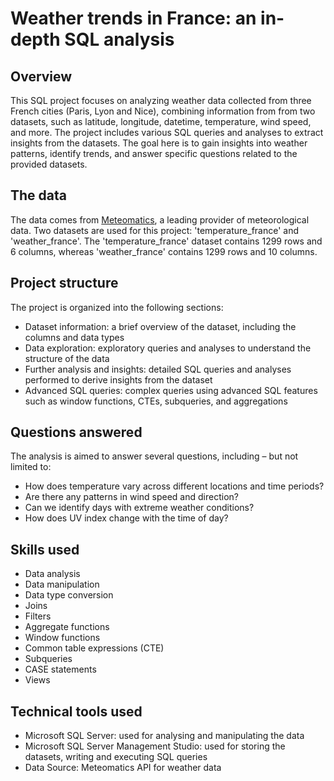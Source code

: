 # Weather trends in France: an in-depth SQL analysis


## Overview
This SQL project focuses on analyzing weather data collected from three French cities (Paris, Lyon and Nice), combining information from from two datasets, such as latitude, longitude, 
datetime, temperature, wind speed, and more. 
The project includes various SQL queries and analyses to extract insights from the datasets. 
The goal here is to gain insights into weather patterns, identify trends, and answer specific questions related to the provided datasets.

## The data
The data comes from [Meteomatics](https://www.meteomatics.com/), a leading provider of meteorological data. Two datasets are used for this project: 'temperature_france' and 'weather_france'.
The 'temperature_france' dataset contains 1299 rows and 6 columns, whereas 'weather_france' contains 1299 rows and 10 columns.

## Project structure
The project is organized into the following sections:
* Dataset information: a brief overview of the dataset, including the columns and data types
* Data exploration: exploratory queries and analyses to understand the structure of the data
* Further analysis and insights: detailed SQL queries and analyses performed to derive insights from the dataset
* Advanced SQL queries: complex queries using advanced SQL features such as window functions, CTEs, subqueries, and aggregations

## Questions answered
The analysis is aimed to answer several questions, including – but not limited to:
* How does temperature vary across different locations and time periods?
* Are there any patterns in wind speed and direction?
* Can we identify days with extreme weather conditions?
* How does UV index change with the time of day?

## Skills used
* Data analysis
* Data manipulation
* Data type conversion
* Joins
* Filters
* Aggregate functions
* Window functions
* Common table expressions (CTE)
* Subqueries
* CASE statements
* Views

## Technical tools used
* Microsoft SQL Server: used for analysing and manipulating the data
* Microsoft SQL Server Management Studio: used for storing the datasets, writing and executing SQL queries
* Data Source: Meteomatics API for weather data
